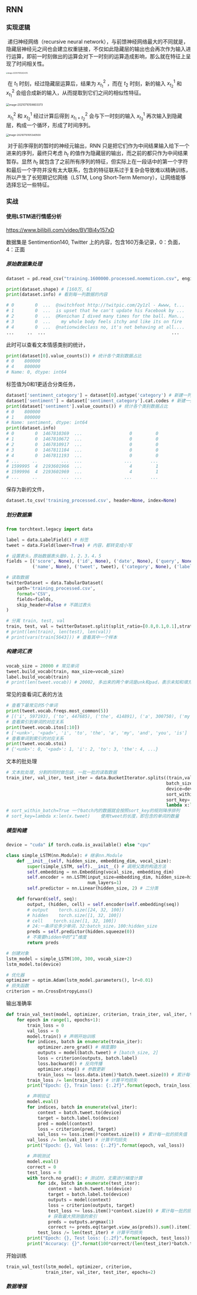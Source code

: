 ## RNN



### 实现逻辑

​		递归神经网络（recursive neural network），与前馈神经网络最大的不同就是，隐藏层神经元之间也会建立权重链接，不仅如此隐藏层的输出也会再次作为输入进行运算，即前一时刻做出的运算会对下一时刻的运算造成影响，那么就在特征上呈现了时间相关性。

<img src="D:\typora\images\image-20210710102634315.png" alt="image-20210710102634315" style="zoom:30%;" />

​		在 $t_1$ 时刻，经过隐藏层运算后，结果为 $x_{t_1}^2$ ，而在 $t_2$ 时刻，新的输入 $x_{t_2}^1$ 和  $x_{t_1}^2$ 会组合成新的输入，从而提取到它们之间的相似性特征。

<img src="D:\typora\images\image-20210710104603373.png" alt="image-20210710104603373" style="zoom:50%;" />

​		 $x_{t_1}^2$ 和 $x_{t_2}^1$ 经过计算后得到 $x_{t_1+t_2}^2$ 会与下一时刻的输入 $x_{t_3}^1$ 再次输入到隐藏层，构成一个循环，形成了时间序列。

<img src="D:\typora\images\image-20210710105340500.png" alt="image-20210710105340500" style="zoom:47%;" />

​		对于前序得到的暂时的神经元输出，RNN 只是把它们作为中间结果输入给下一个进来的序列，最终只考虑 $h_t$ 的值作为隐藏层的输出，而之前的都只作为中间结果暂存。显然 $h_t$ 就包含了之前所有序列的特征，但实际上在一段话中的第一个字符和最后一个字符并没有太大联系，包含的特征联系过于复杂会导致难以精确训练，所以产生了长短期记忆网络（LSTM,	Long Short-Term Memory），让网络能够选择忘记一些特征。



### 实战

#### 使用LSTM进行情感分析

https://www.bilibili.com/video/BV1Bi4y157xD

数据集是 Sentimention140, Twitter 上的内容，包含160万条记录，0：负面，4：正面

##### **原始数据集处理**

```python
dataset = pd.read_csv("training.1600000.processed.noemoticon.csv", engine="python", header=None)

print(dataset.shape) # [160万, 6]
print(dataset.info) # 看到每一列数据的内容

# 0        0  ...  @switchfoot http://twitpic.com/2y1zl - Awww, t...
# 1        0  ...  is upset that he can't update his Facebook by ...
# 2        0  ...  @Kenichan I dived many times for the ball. Man...
# 3        0  ...    my whole body feels itchy and like its on fire 
# 4        0  ...  @nationwideclass no, it's not behaving at all....
...     ..  ...                                                ...
```

此时可以查看文本情感类别的统计，

```python
print(dataset[0].value_counts()) # 统计各个类别数据占比
# 0    800000
# 4    800000
# Name: 0, dtype: int64
```

标签值为0和1更适合分类任务，

```python
dataset['sentiment_category'] = dataset[0].astype('category') # 新建一列，并转换成分类变量
dataset['sentiment'] = dataset['sentiment_category'].cat.codes # 新建一列，分类变量转换成0和1
print(dataset['sentiment'].value_counts()) # 统计各个类别数据占比
# 0    800000
# 1    800000
# Name: sentiment, dtype: int64
print(dataset.info)
# 0        0  1467810369  ...                  0         0
# 1        0  1467810672  ...                  0         0
# 2        0  1467810917  ...                  0         0
# 3        0  1467811184  ...                  0         0
# 4        0  1467811193  ...                  0         0
# ...     ..         ...  ...                ...       ...
# 1599995  4  2193601966  ...                  4         1
# 1599996  4  2193601969  ...                  4         1
# ...     ..         ...  ...                ...       ...
```

保存为新的文件，

```python
dataset.to_csv('training_processed.csv', header=None, index=None)
```



##### 划分数据集

```python
from torchtext.legacy import data

label = data.LabelField() # 标签
tweet = data.Field(lower=True) # 内容，都转变成小写

# 设置表头，原始数据表头是0，1，2，3，4，5
fields = [('score', None), ('id', None), ('date', None), ('query', None),
          ('name', None), ('tweet', tweet), ('category', None), ('label', label)]

# 读取数据
twitterDataset = data.TabularDataset(
    path='training_processed.csv',
    format='CSV',
    fields=fields,
    skip_header=False # 不跳过表头
)

# 分离 train, test, val
train, test, val = twitterDataset.split(split_ratio=[0.8,0.1,0.1],strata_field='label')
# print(len(train), len(test), len(val))
# print(vars(train[5643])) # 查看其中一个样本
```



##### 构建词汇表

```python
vocab_size = 20000 # 常见单词
tweet.build_vocab(train, max_size=vocab_size)
label.build_vocab(train)
# print(len(tweet.vocab)) # 20002, 多出来的两个单词是unk和pad，表示未知和填充单词
```

常见的查看词汇表的方法

```python
# 查看下最常见的5个单词
print(tweet.vocab.freqs.most_common(5))
# [('i', 597193), ('to', 447685), ('the', 414891), ('a', 300750), ('my', 250075)]
# 查看索引到单词的对应关系
print(tweet.vocab.itos[:10])
# ['<unk>', '<pad>', 'i', 'to', 'the', 'a', 'my', 'and', 'you', 'is']
# 查看单词到索引的对应关系
print(tweet.vocab.stoi)
# {'<unk>': 0, '<pad>': 1, 'i': 2, 'to': 3, 'the': 4, ...}
```

文本的批处理

```python
# 文本批处理, 分割的同时做包装，一批一批的读取数据
train_iter, val_iter, test_iter = data.BucketIterator.splits((train,val,test),
                                                             batch_size=32,
                                                             device=device,
                                                             sort_within_batch=True,
                                                             sort_key=
                                                             lambda x:len(x.tweet))
# sort_within_batch=True 一个batch内的数据就会按照sort_key的规则降序排列
# sort_key=lambda x:len(x.tweet)    使用tweet的长度，即包含的单词的数量
```



##### 模型构建

```python
device = "cuda" if torch.cuda.is_available() else "cpu"

class simple_LSTM(nn.Module): # 继承nn.Module
    def __init__(self, hidden_size, embedding_dim, vocal_size):
        super(simple_LSTM, self).__init__() # 调用父类的构造方法
        self.embedding = nn.Embedding(vocal_size, embedding_dim)
        self.encoder = nn.LSTM(input_size=embedding_dim, hidden_size=hidden_size,
                               num_layers=1)
        self.predictor = nn.Linear(hidden_size, 2) # 二分类

    def forward(self, seq):
        output, (hidden, cell) = self.encoder(self.embedding(seq))
        # output    torch.size([24, 32, 100])
        # hidden    torch.size([1, 32, 100])
        # cell    torch.size([1, 32, 100])
        # 24:一条评论多少单词，32:batch_size，100:hidden_size
        preds = self.predictor(hidden.squeeze(0))
        # 不需要hidden中的“1”维度
        return preds

# 创建对象
lstm_model = simple_LSTM(100, 300, vocab_size+2)
lstm_model.to(device)

# 优化器
optimizer = optim.Adam(lstm_model.parameters(), lr=0.01)
# 损失函数
criterion = nn.CrossEntropyLoss()
```

输出准确率

```python
def train_val_test(model, optimizer, criterion, train_iter, val_iter, test_iter, epochs):
    for epoch in range(1, epochs+1):
        train_loss = 0
        val_loss = 0
        model.train() # 声明开始训练
        for indices, batch in enumerate(train_iter):
            optimizer.zero_grad() # 梯度置0
            outputs = model(batch.tweet) # [batch_size, 2]
            loss = criterion(outputs, batch.label)
            loss.backward() # 反向传播
            optimizer.step() # 参数更新
            train_loss += loss.data.item()*batch.tweet.size(0) # 累计每一批的损失值
        train_loss /= len(train_iter) # 计算平均损失
        print("Epoch: {}, Train loss: {:.2f}".format(epoch, train_loss))

        # 声明验证
        model.eval()
        for indices, batch in enumerate(val_iter):
            context = batch.tweet.to(device)
            target = batch.label.to(device)
            pred = model(context)
            loss = criterion(pred, target)
            val_loss += loss.item()*context.size(0) # 累计每一批的损失值
        val_loss /= len(val_iter) # 计算平均损失
        print("Epoch: {}, Val loss: {:.2f}".format(epoch, val_loss))

        # 声明测试
        model.eval()
        correct = 0
        test_loss = 0
        with torch.no_grad(): # 测试时，无需进行梯度计算
            for idx, batch in enumerate(test_iter):
                context = batch.tweet.to(device)
                target = batch.label.to(device)
                outputs = model(context)
                loss = criterion(outputs, target)
                test_loss += loss.item()*context.size(0) # 累计每一批的损失值
                # 获取最大预测值的索引
                preds = outputs.argmax(1)
                correct += preds.eq(target.view_as(preds)).sum().item()
            test_loss /= len(test_iter) # 计算平均损失
        print("Epoch: {}, Test loss: {:.2f}".format(epoch, test_loss))
        print("Accuracy: {}".format(100*correct/(len(test_iter)*batch.tweet.size(1))))
```

开始训练

```python
train_val_test(lstm_model, optimizer, criterion,
               train_iter, val_iter, test_iter, epochs=2)
```



##### 数据增强
